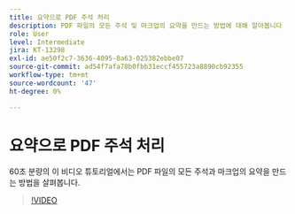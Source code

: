 ```yaml
---
title: 요약으로 PDF 주석 처리
description: PDF 파일의 모든 주석 및 마크업의 요약을 만드는 방법에 대해 알아봅니다
role: User
level: Intermediate
jira: KT-13298
exl-id: ae50f2c7-3636-4095-8a63-025382ebbe07
source-git-commit: ad54f7afa78b0fbb31eccf455723a8890cb92355
workflow-type: tm+mt
source-wordcount: '47'
ht-degree: 0%

---
```


# 요약으로 PDF 주석 처리

60초 분량의 이 비디오 튜토리얼에서는 PDF 파일의 모든 주석과 마크업의 요약을 만드는 방법을 살펴봅니다.

>[!VIDEO](https://video.tv.adobe.com/v/3409907?quality=12&learn=on&hidetitle=true)
